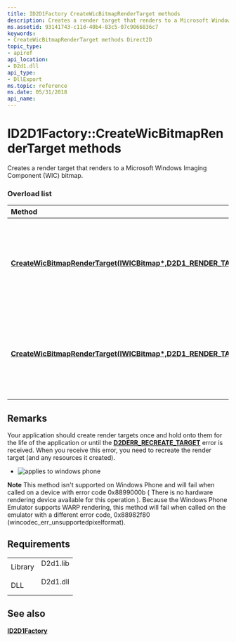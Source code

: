 ```yaml
---
title: ID2D1Factory CreateWicBitmapRenderTarget methods
description: Creates a render target that renders to a Microsoft Windows Imaging Component (WIC) bitmap.
ms.assetid: 93141743-c11d-40b4-83c5-07c9066836c7
keywords:
- CreateWicBitmapRenderTarget methods Direct2D
topic_type:
- apiref
api_location:
- D2d1.dll
api_type:
- DllExport
ms.topic: reference
ms.date: 05/31/2018
api_name: 
---
```


# ID2D1Factory::CreateWicBitmapRenderTarget methods

Creates a render target that renders to a Microsoft Windows Imaging Component (WIC) bitmap.

### Overload list



| Method                                                                                                                                                                                                                            | Description                                                                                            |
|:----------------------------------------------------------------------------------------------------------------------------------------------------------------------------------------------------------------------------------|:-------------------------------------------------------------------------------------------------------|
| [**CreateWicBitmapRenderTarget(IWICBitmap\*,D2D1\_RENDER\_TARGET\_PROPERTIES\*,ID2D1RenderTarget\*\*)**](/windows/win32/api/d2d1/nf-d2d1-id2d1factory-createwicbitmaprendertarget(iwicbitmap_constd2d1_render_target_properties_id2d1rendertarget)) | Creates a render target that renders to a Microsoft Windows Imaging Component (WIC) bitmap.<br/> |
| [**CreateWicBitmapRenderTarget(IWICBitmap\*,D2D1\_RENDER\_TARGET\_PROPERTIES&,ID2D1RenderTarget\*\*)**](/windows/win32/api/d2d1/nf-d2d1-id2d1factory-createwicbitmaprendertarget(iwicbitmap_constd2d1_render_target_properties__id2d1rendertarget))  | Creates a render target that renders to a Microsoft Windows Imaging Component (WIC) bitmap.<br/> |



## Remarks

Your application should create render targets once and hold onto them for the life of the application or until the [**D2DERR\_RECREATE\_TARGET**](direct2d-error-codes.md) error is received. When you receive this error, you need to recreate the render target (and any resources it created).

-   ![applies to windows phone](../common/phone.png)

**Note**   This method isn't supported on Windows Phone and will fail when called on a device with error code 0x8899000b ( There is no hardware rendering device available for this operation ). Because the Windows Phone Emulator supports WARP rendering, this method will fail when called on the emulator with a different error code, 0x88982f80 (wincodec\_err\_unsupportedpixelformat).

## Requirements



|                    |                                                                                     |
|--------------------|-------------------------------------------------------------------------------------|
| Library<br/> | <dl> <dt>D2d1.lib</dt> </dl> |
| DLL<br/>     | <dl> <dt>D2d1.dll</dt> </dl> |



## See also

<dl> <dt>

[**ID2D1Factory**](/windows/win32/api/d2d1/nn-d2d1-id2d1factory)
</dt> </dl>

 

